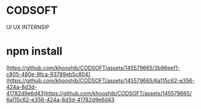 # CODSOFT
UI UX INTERNSIP

# npm install
[https://github.com/khooshib/CODSOFT/assets/145579665/3b96eef1-c805-480e-8fca-93789eb5c804](https://github.com/khooshib/CODSOFT/assets/145579665/6a115c62-e356-424a-8d3d-41782d9e6d43)https://github.com/khooshib/CODSOFT/assets/145579665/6a115c62-e356-424a-8d3d-41782d9e6d43
